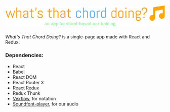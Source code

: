 # [![What's That Chord Doing?](img/logo.png)](http://what-s-that-chord-doing.herokuapp.com)

_What's That Chord Doing_? is a single-page app made with React and Redux.

### Dependencies:

* React
* Babel
* React DOM
* React Router 3
* React Redux 
* Redux Thunk
* [Vexflow](https://github.com/0xfe/vexflow/), for notation
* [Soundfont-player](https://github.com/danigb/soundfont-player), for our audio
